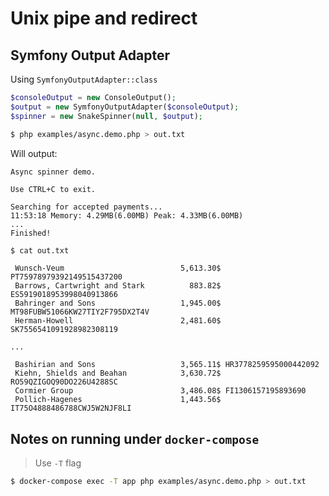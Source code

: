 # Unix pipe and redirect

## Symfony Output Adapter

Using `SymfonyOutputAdapter::class`

```php
$consoleOutput = new ConsoleOutput();
$output = new SymfonyOutputAdapter($consoleOutput);
$spinner = new SnakeSpinner(null, $output);
```

```bash
$ php examples/async.demo.php > out.txt
```
Will output:
```text
Async spinner demo.

Use CTRL+C to exit.

Searching for accepted payments...
11:53:18 Memory: 4.29MB(6.00MB) Peak: 4.33MB(6.00MB)
...
Finished!
```

```bash
$ cat out.txt
```

```text
 Wunsch-Veum                          5,613.30$ PT75978979392149515437200 
 Barrows, Cartwright and Stark          883.82$ ES5919018953998040913866 
 Bahringer and Sons                   1,945.00$ MT98FUBW51066KW27TIY2F795DX2T4V 
 Herman-Howell                        2,481.60$ SK7556541091928982308119 

...

 Bashirian and Sons                   3,565.11$ HR3778259595000442092 
 Kiehn, Shields and Beahan            3,630.72$ RO59QZIGOQ90DO226U4288SC 
 Cormier Group                        3,486.08$ FI1306157195893690 
 Pollich-Hagenes                      1,443.56$ IT75O4888486788CWJ5W2NJF8LI 
```

## Notes on running under `docker-compose`

> Use `-T` flag

```bash
$ docker-compose exec -T app php examples/async.demo.php > out.txt
```